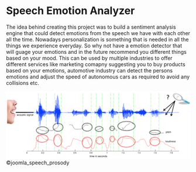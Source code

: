 # Speech Emotion Analyzer

The idea behind creating this project was to build a sentiment analysis engine that could detect emotions from the speech we have with each other all the time. Nowadays personalization is something that is needed in all the things we experience everyday. 
So why not have a emotion detector that will guage your emotions and in the future recommend you different things based on your mood. 
This can be used by multiple industries to offer different services like marketing comapny suggesting you to buy products based on your emotions, automotive industry can detect the persons emotions and adjust the speed of autonomous cars as required to avoid any collisions etc.

![](images/joomla_speech_prosody.png?raw=true)
©joomla_speech_prosody
